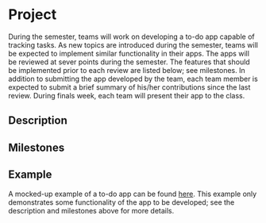 # Project

During the semester, teams will work on developing a to-do app capable of 
tracking tasks. As new topics are introduced during the semester, teams will be 
expected to implement similar functionality in their apps.  The apps will be 
reviewed at sever points during the semester. The features that should be 
implemented prior to each review are listed below; see milestones.  In addition 
to submitting the app developed by the team, each team member is expected to 
submit a brief summary of his/her contributions since the last review.  During 
finals week, each team will present their app to the class.

## Description

## Milestones

## Example
A mocked-up example of a to-do app can be found 
[here](todo-prototype/frame.html).  This example only demonstrates some 
functionality of the app to be developed; see the description and milestones 
above for more details.